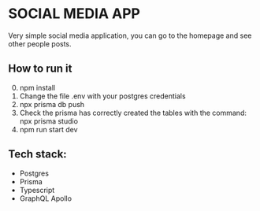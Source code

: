 # SOCIAL MEDIA APP

Very simple social media application, you can go to the homepage and see other people posts.

## How to run it

0. npm install
1. Change the file .env with your postgres credentials
2. npx prisma db push
3. Check the prisma has correctly created the tables with the command: npx prisma studio
2. npm run start dev


## Tech stack:

- Postgres
- Prisma
- Typescript
- GraphQL Apollo